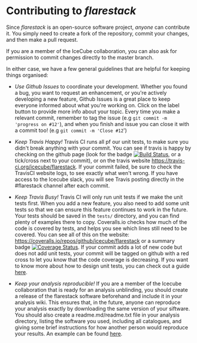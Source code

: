 # Contributing to _flarestack_

Since _flarestack_ is an open-source software project, *anyone* can contribute it. You simply need to create a fork of the repository, commit your changes, and then make a pull request.

If you are a member of the IceCube collaboration, you can also ask for permission to commit changes directly to the master branch. 

In either case, we have a few general guidelines that are helpful for keeping things organised:

* *Use Github Issues* to coordinate your development. Whether you found a bug, you want to request an enhancement, or you're actively developing a new feature, Github Issues is a great place to keep everyone informed about what you're working on. Click on the label button to provide more info about your topic. Every time you make a relevant commit, remember to tag the issue (e.g `git commit -m 'progress on #12'`), and when you finish and issue you can close it with a commit too! (e.g `git commit -m 'Close #12`')

* *Keep Travis Happy!* Travis CI runs all pf our unit tests, to make sure you didn't break anything with your commit. You can see if travis is happy by checking on the github page (look for the badge [![Build Status](https://travis-ci.org/icecube/flarestack.svg?branch=master)](https://travis-ci.org/icecube/flarestack), or a tick/cross next to your commit), or on the travis website https://travis-ci.org/icecube/flarestack. If your commit failed, be sure to check the TravisCI website logs, to see exactly what wen't wrong. If you have access to the Icecube slack, you will see Travis posting directly in the #flarestack channel after each commit.

* *Keep Travis Busy!* Travis CI will only run unit tests if we make the unit tests first. When you add a new feature, you also need to add some unit tests so that we can ensure this feature continues to work in the future. Your tests should be saved in the `tests/` directory, and you can find plenty of examples there to copy. Coveralls.io checks how much of the code is covered by tests, and helps you see which lines still need to be covered. You can see all of this on the website: https://coveralls.io/repos/github/icecube/flarestack or a summary badge [![Coverage Status](https://coveralls.io/repos/github/icecube/flarestack/badge.svg?branch=master)](https://coveralls.io/github/icecube/flarestack?branch=master). If your commit adds a lot of new code but does not add unit tests, your commit will be tagged on github with a red cross to let you know that the code coverage is decreasing. If you want to know more about how to design unit tests, you can check out a guide [here](https://medium.com/swlh/introduction-to-unit-testing-in-python-using-unittest-framework-6faa06cc3ee1).

* *Keep your analysis reproducible!* If you are a member of the Icecube collaboration that is ready for an analysis unblinding, you should create a release of the flarestack software beforehand and include it in your analysis wiki. This ensures that, in the future, anyone can reproduce your analysis exactly by downloading the same version of your siftware. You should also create a readme.md/readme.txt file in your analysis directory, listing the software you used, including all catalogues, and giving some brief instructions for how another person would reproduce your results. An example can be found [here](https://github.com/icecube/flarestack/blob/master/flarestack/analyses/tde/README.txt).
